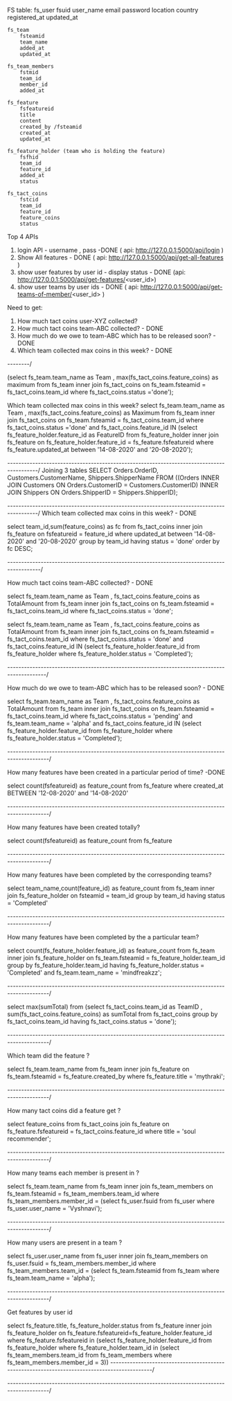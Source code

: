 FS table:
	fs_user
		fsuid
		user_name
		email
		password
		location
		country
		registered_at
		updated_at
		
	fs_team
		fsteamid
		team_name
		added_at
		updated_at
	
	fs_team_members
		fstmid
		team_id
		member_id
		added_at
		
	fs_feature
		fsfeatureid
		title
		content
		created_by /fsteamid
		created_at
		updated_at
		
	fs_feature_holder (team who is holding the feature)
		fsfhid
		team_id
		feature_id
		added_at
		status
		
	fs_tact_coins
		fstcid
		team_id
		feature_id
		feature_coins
		status

Top 4 APIs

1. login API - username , pass -DONE ( api: http://127.0.0.1:5000/api/login )
2. Show All features - DONE ( api: http://127.0.0.1:5000/api/get-all-features )
3. show user features by user id - display status  - DONE (api: http://127.0.0.1:5000/api/get-features/<user_id>)
4. show user teams by user ids - DONE ( api: http://127.0.0.1:5000/api/get-teams-of-member/<user_id> )
		
Need to get:

1. How much tact coins user-XYZ collected?
2. How much tact coins team-ABC collected? - DONE
3. How much do we owe to team-ABC which has to be released soon? - DONE
4. Which team collected max coins in this week? - DONE
		
--------/


(select fs_team.team_name as Team , max(fs_tact_coins.feature_coins) as maximum from fs_team inner join fs_tact_coins on fs_team.fsteamid = fs_tact_coins.team_id where fs_tact_coins.status ='done');



Which team collected max coins in this week?
select fs_team.team_name as Team , max(fs_tact_coins.feature_coins) as Maximum from fs_team inner join fs_tact_coins on fs_team.fsteamid = fs_tact_coins.team_id where fs_tact_coins.status ='done' and fs_tact_coins.feature_id IN (select fs_feature_holder.feature_id as FeatureID from fs_feature_holder inner join fs_feature on fs_feature_holder.feature_id = fs_feature.fsfeatureid where fs_feature.updated_at between '14-08-2020' and '20-08-2020');


-----------------------------------------------------------------------------------------/
Joining 3 tables
SELECT Orders.OrderID, Customers.CustomerName, Shippers.ShipperName
FROM ((Orders
INNER JOIN Customers ON Orders.CustomerID = Customers.CustomerID)
INNER JOIN Shippers ON Orders.ShipperID = Shippers.ShipperID);

-----------------------------------------------------------------------------------------/
Which team collected max coins in this week? - DONE

select team_id,sum(feature_coins) as fc from fs_tact_coins inner join fs_feature on fsfeatureid = feature_id where updated_at between '14-08-2020' and '20-08-2020'
group by team_id having status = 'done'  order by fc DESC;

------------------------------------------------------------------------------------------/

How much tact coins team-ABC collected?  - DONE

select fs_team.team_name as Team , fs_tact_coins.feature_coins as TotalAmount from fs_team inner join fs_tact_coins on fs_team.fsteamid = fs_tact_coins.team_id 
where fs_tact_coins.status = 'done';

select fs_team.team_name as Team , fs_tact_coins.feature_coins as TotalAmount from fs_team inner join fs_tact_coins on fs_team.fsteamid = fs_tact_coins.team_id 
where fs_tact_coins.status = 'done' and fs_tact_coins.feature_id IN 
(select fs_feature_holder.feature_id from fs_feature_holder where fs_feature_holder.status = 'Completed');

--------------------------------------------------------------------------------------------/

How much do we owe to team-ABC which has to be released soon? - DONE

select fs_team.team_name as Team , fs_tact_coins.feature_coins as TotalAmount from fs_team inner join fs_tact_coins on fs_team.fsteamid = fs_tact_coins.team_id 
where fs_tact_coins.status = 'pending' and fs_team.team_name = 'alpha' and fs_tact_coins.feature_id IN 
(select fs_feature_holder.feature_id from fs_feature_holder where fs_feature_holder.status = 'Completed');

---------------------------------------------------------------------------------------------/


How many features have been created in a particular period of time? -DONE

select count(fsfeatureid) as feature_count from fs_feature where created_at BETWEEN '12-08-2020' and '14-08-2020'

---------------------------------------------------------------------------------------------/

How many features have been created totally? 

select count(fsfeatureid) as feature_count from fs_feature

---------------------------------------------------------------------------------------------/

How many features have been completed by the corresponding teams?

select team_name,count(feature_id) as feature_count from fs_team inner join fs_feature_holder on fsteamid = team_id group by team_id having status = 'Completed' 

---------------------------------------------------------------------------------------------/

How many features have been completed by the a particular team?

select count(fs_feature_holder.feature_id) as feature_count from fs_team inner join fs_feature_holder on fs_team.fsteamid = fs_feature_holder.team_id group by fs_feature_holder.team_id having fs_feature_holder.status = 'Completed' and fs_team.team_name = 'mindfreakzz';

---------------------------------------------------------------------------------------------/

select max(sumTotal) from
(select fs_tact_coins.team_id as TeamID , sum(fs_tact_coins.feature_coins) as sumTotal from fs_tact_coins group by fs_tact_coins.team_id having fs_tact_coins.status = 'done');

---------------------------------------------------------------------------------------------/

Which team did the feature ?

select fs_team.team_name from fs_team inner join fs_feature on fs_team.fsteamid = fs_feature.created_by where fs_feature.title = 'mythraki';

---------------------------------------------------------------------------------------------/

How many tact coins did a feature get ?

select feature_coins from fs_tact_coins join fs_feature on fs_feature.fsfeatureid = fs_tact_coins.feature_id where title = 'soul recommender';

---------------------------------------------------------------------------------------------/

How many teams each member is present in ?

select fs_team.team_name from fs_team inner join fs_team_members on fs_team.fsteamid = fs_team_members.team_id where fs_team_members.member_id = (select fs_user.fsuid 
from fs_user where fs_user.user_name = 'Vyshnavi'); 

---------------------------------------------------------------------------------------------/

How many users are present in a team ?

select fs_user.user_name from fs_user inner join fs_team_members on fs_user.fsuid = fs_team_members.member_id where fs_team_members.team_id = (select fs_team.fsteamid from fs_team where fs_team.team_name = 'alpha');

---------------------------------------------------------------------------------------------/

Get features by user id

select fs_feature.title, fs_feature_holder.status from fs_feature inner join fs_feature_holder on fs_feature.fsfeatureid=fs_feature_holder.feature_id where fs_feature.fsfeatureid in (select fs_feature_holder.feature_id from fs_feature_holder where fs_feature_holder.team_id in (select fs_team_members.team_id from fs_team_members where fs_team_members.member_id = 3))
---------------------------------------------------------------------------------------------/


---------------------------------------------------------------------------------------------/
